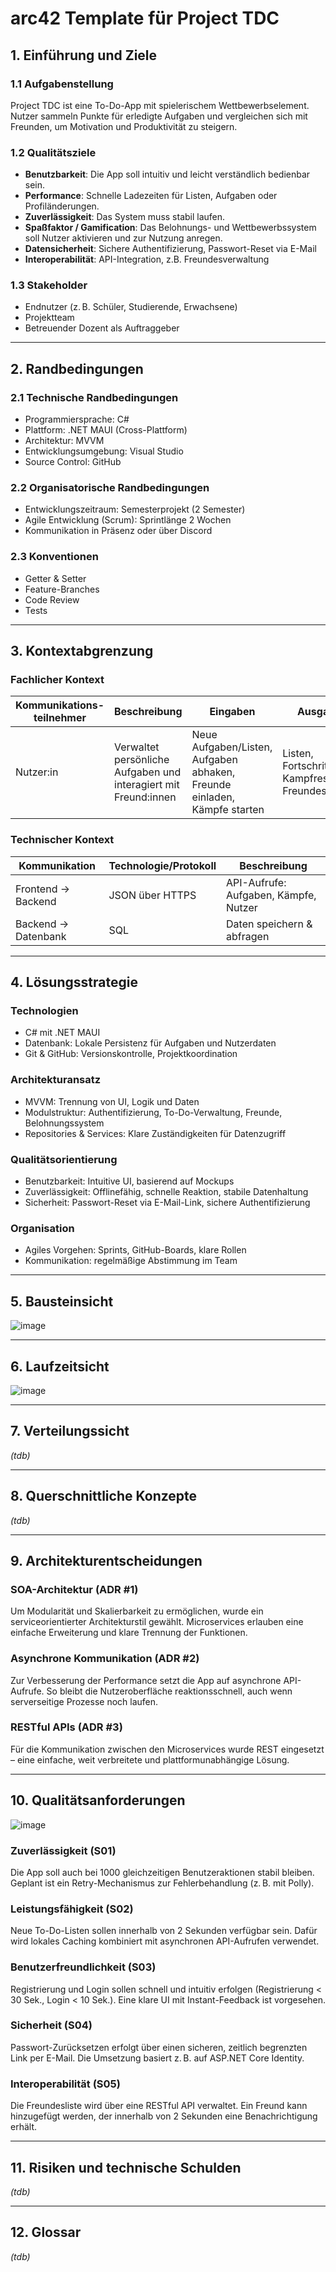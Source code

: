 # arc42 Template für Project TDC

## 1. Einführung und Ziele

### 1.1 Aufgabenstellung
Project TDC ist eine To-Do-App mit spielerischem Wettbewerbselement. Nutzer sammeln Punkte für erledigte Aufgaben und vergleichen sich mit Freunden, um Motivation und Produktivität zu steigern.

### 1.2 Qualitätsziele
- **Benutzbarkeit**: Die App soll intuitiv und leicht verständlich bedienbar sein.
- **Performance**: Schnelle Ladezeiten für Listen, Aufgaben oder Profiländerungen.
- **Zuverlässigkeit**: Das System muss stabil laufen.
- **Spaßfaktor / Gamification**: Das Belohnungs- und Wettbewerbssystem soll Nutzer aktivieren und zur Nutzung anregen.
- **Datensicherheit**: Sichere Authentifizierung, Passwort-Reset via E-Mail
- **Interoperabilität**: API-Integration, z.B. Freundesverwaltung

### 1.3 Stakeholder
- Endnutzer (z. B. Schüler, Studierende, Erwachsene)
- Projektteam
- Betreuender Dozent als Auftraggeber

---

## 2. Randbedingungen

### 2.1 Technische Randbedingungen
- Programmiersprache: C#
- Plattform: .NET MAUI (Cross-Plattform)
- Architektur: MVVM
- Entwicklungsumgebung: Visual Studio
- Source Control: GitHub

### 2.2 Organisatorische Randbedingungen
- Entwicklungszeitraum: Semesterprojekt (2 Semester)
- Agile Entwicklung (Scrum): Sprintlänge 2 Wochen
- Kommunikation in Präsenz oder über Discord

### 2.3 Konventionen
- Getter & Setter
- Feature-Branches
- Code Review
- Tests

---

## 3. Kontextabgrenzung

### Fachlicher Kontext

| Kommunikations-teilnehmer | Beschreibung | Eingaben | Ausgaben |
|---------------------------|--------------|----------|----------|
| Nutzer:in | Verwaltet persönliche Aufgaben und interagiert mit Freund:innen | Neue Aufgaben/Listen, Aufgaben abhaken, Freunde einladen, Kämpfe starten | Listen, Fortschritt/Level, Kampfresultate, Freundesstatus |

### Technischer Kontext

| Kommunikation | Technologie/Protokoll | Beschreibung |
|---------------|-----------------------|--------------|
| Frontend → Backend | JSON über HTTPS | API-Aufrufe: Aufgaben, Kämpfe, Nutzer |
| Backend → Datenbank | SQL | Daten speichern & abfragen |

---

## 4. Lösungsstrategie

### Technologien
- C# mit .NET MAUI
- Datenbank: Lokale Persistenz für Aufgaben und Nutzerdaten
- Git & GitHub: Versionskontrolle, Projektkoordination

### Architekturansatz
- MVVM: Trennung von UI, Logik und Daten
- Modulstruktur: Authentifizierung, To-Do-Verwaltung, Freunde, Belohnungssystem
- Repositories & Services: Klare Zuständigkeiten für Datenzugriff

### Qualitätsorientierung
- Benutzbarkeit: Intuitive UI, basierend auf Mockups
- Zuverlässigkeit: Offlinefähig, schnelle Reaktion, stabile Datenhaltung
- Sicherheit: Passwort-Reset via E-Mail-Link, sichere Authentifizierung

### Organisation
- Agiles Vorgehen: Sprints, GitHub-Boards, klare Rollen
- Kommunikation: regelmäßige Abstimmung im Team

---

## 5. Bausteinsicht
![image](https://github.com/user-attachments/assets/f1ad2f5b-2644-4501-a27f-766b496ee6de)


---

## 6. Laufzeitsicht
![image](https://github.com/user-attachments/assets/bf71fe87-c0ee-4507-bffa-494222219b14)


---

## 7. Verteilungssicht
*(tdb)*

---

## 8. Querschnittliche Konzepte
*(tdb)*

---

## 9. Architekturentscheidungen

### SOA-Architektur (ADR #1)
Um Modularität und Skalierbarkeit zu ermöglichen, wurde ein serviceorientierter Architekturstil gewählt. Microservices erlauben eine einfache Erweiterung und klare Trennung der Funktionen.

### Asynchrone Kommunikation (ADR #2)
Zur Verbesserung der Performance setzt die App auf asynchrone API-Aufrufe. So bleibt die Nutzeroberfläche reaktionsschnell, auch wenn serverseitige Prozesse noch laufen.

### RESTful APIs (ADR #3)
Für die Kommunikation zwischen den Microservices wurde REST eingesetzt – eine einfache, weit verbreitete und plattformunabhängige Lösung.

---

## 10. Qualitätsanforderungen

![image](https://github.com/user-attachments/assets/a24b6717-15a0-431f-a161-0b164ad4e270)


### Zuverlässigkeit (S01)
Die App soll auch bei 1000 gleichzeitigen Benutzeraktionen stabil bleiben. Geplant ist ein Retry-Mechanismus zur Fehlerbehandlung (z. B. mit Polly).

### Leistungsfähigkeit (S02)
Neue To-Do-Listen sollen innerhalb von 2 Sekunden verfügbar sein. Dafür wird lokales Caching kombiniert mit asynchronen API-Aufrufen verwendet.

### Benutzerfreundlichkeit (S03)
Registrierung und Login sollen schnell und intuitiv erfolgen (Registrierung < 30 Sek., Login < 10 Sek.). Eine klare UI mit Instant-Feedback ist vorgesehen.

### Sicherheit (S04)
Passwort-Zurücksetzen erfolgt über einen sicheren, zeitlich begrenzten Link per E-Mail. Die Umsetzung basiert z. B. auf ASP.NET Core Identity.

### Interoperabilität (S05)
Die Freundesliste wird über eine RESTful API verwaltet. Ein Freund kann hinzugefügt werden, der innerhalb von 2 Sekunden eine Benachrichtigung erhält.

---

## 11. Risiken und technische Schulden
*(tdb)*

---

## 12. Glossar
*(tdb)*
